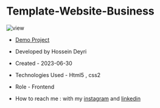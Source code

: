 # Template-Website-Business

![view](https://github.com/hossein-deyri/First-Project/assets/136192436/27fcde6d-1b97-4313-b693-c3771259982b)

- [Demo Project](https://hossein-deyri.github.io/Template-Website-Business/)

- Developed by Hossein Deyri

- Created -  2023-06-30

- Technologies Used - Html5 , css2 

- Role - Frontend

- How to reach me : with my [instagram](https://www.instagram.com/hossein.deyri_web) and [linkedin](https://www.linkedin.com/in/hossein-deyri)
